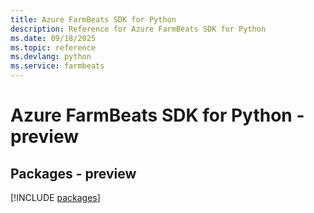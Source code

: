 ```yaml
---
title: Azure FarmBeats SDK for Python
description: Reference for Azure FarmBeats SDK for Python
ms.date: 09/18/2025
ms.topic: reference
ms.devlang: python
ms.service: farmbeats
---
```

# Azure FarmBeats SDK for Python - preview
## Packages - preview
[!INCLUDE [packages](farmbeats-index.md)]